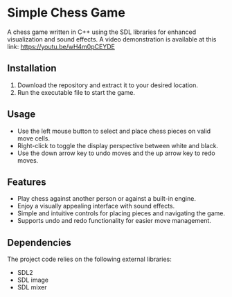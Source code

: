 # Simple Chess Game

A chess game written in C++ using the SDL libraries for enhanced visualization and sound effects.
A video demonstration is available at this link: https://youtu.be/wH4m0pCEYDE

## Installation

1. Download the repository and extract it to your desired location.
2. Run the executable file to start the game.

## Usage

- Use the left mouse button to select and place chess pieces on valid move cells.
- Right-click to toggle the display perspective between white and black.
- Use the down arrow key to undo moves and the up arrow key to redo moves.

## Features

- Play chess against another person or against a built-in engine.
- Enjoy a visually appealing interface with sound effects.
- Simple and intuitive controls for placing pieces and navigating the game.
- Supports undo and redo functionality for easier move management.

## Dependencies

The project code relies on the following external libraries:

- SDL2
- SDL image
- SDL mixer


